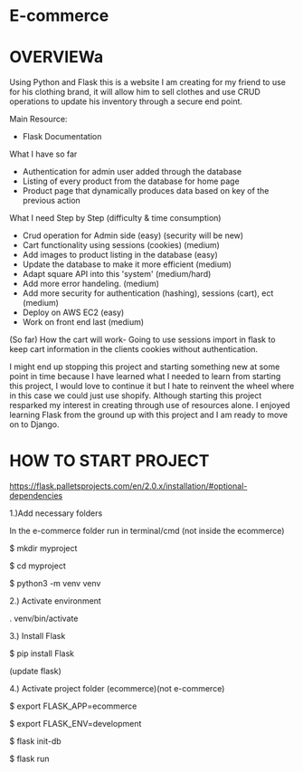 # E-commerce

# OVERVIEWa
Using Python and Flask this is a website I am creating for my friend to use for his clothing brand,
it will allow him to sell clothes and use CRUD operations to update his inventory through a secure end point.

Main Resource:
  - Flask Documentation
  
What I have so far
- Authentication for admin user added through the database
- Listing of every product from the database for home page 
- Product page that dynamically produces data based on key of the previous action

What I need Step by Step (difficulty & time consumption)
- Crud operation for Admin side (easy) (security will be new)
- Cart functionality using sessions (cookies) (medium)
- Add images to product listing in the database (easy)
- Update the database to make it more efficient (medium)
- Adapt square API into this 'system' (medium/hard)
- Add more error handeling. (medium)
- Add more security for authentication (hashing), sessions (cart), ect (medium)
- Deploy on AWS EC2 (easy)
- Work on front end last (medium)

(So far) How the cart will work-
Going to use sessions import in flask to keep cart information in the clients cookies without authentication.

  I might end up stopping this project and starting something new at some point in time because I have learned what I needed to learn from starting this project, I would love to continue it but I hate to reinvent the wheel where in this case we could just use shopify.  Although starting this project resparked my interest in creating through use of resources alone. I enjoyed learning Flask from the ground up with this project and I am ready to move on to Django.
  



# HOW TO START PROJECT
https://flask.palletsprojects.com/en/2.0.x/installation/#optional-dependencies

1.)Add necessary folders

In the e-commerce folder run in terminal/cmd (not inside the ecommerce)

$ mkdir myproject

$ cd myproject

$ python3 -m venv venv


2.) Activate environment

. venv/bin/activate


3.) Install Flask

$ pip install Flask

(update flask)

 
4.) Activate project folder (ecommerce)(not e-commerce)

$ export FLASK_APP=ecommerce

$ export FLASK_ENV=development

$ flask init-db

$ flask run



